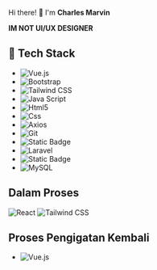 Hi there! 👋 I'm **Charles Marvin**

**IM NOT UI/UX DESIGNER**

## 🔧 Tech Stack
- ![Vue.js](https://img.shields.io/badge/Vue.js-35495E?style=for-the-badge&logo=vuedotjs&logoColor=4FC08D)
- ![Bootstrap](https://img.shields.io/badge/Bootstrap-7952B3?style=for-the-badge&logo=bootstrap&logoColor=white)
- ![Tailwind CSS](https://img.shields.io/badge/Tailwind_CSS-06B6D4?style=for-the-badge&logo=tailwindcss&logoColor=white)
- ![Java Script](https://img.shields.io/badge/javascript-%23F7DF1E?style=for-the-badge&logo=javascript&logoColor=white&color=%23F7DF1E)
- ![Html5](https://img.shields.io/badge/html5-%23E34F26?style=for-the-badge&logo=html5&logoColor=white&color=%23E34F26)
- ![Css](https://img.shields.io/badge/css-%23663399?style=for-the-badge&logo=css&logoColor=white&color=%23663399)
- ![Axios](https://img.shields.io/badge/axios-%235A29E4?style=for-the-badge&logo=axios&logoColor=white&color=%235A29E4)
- ![Git](https://img.shields.io/badge/Git-F05032?style=for-the-badge&logo=git&logoColor=white)
- ![Static Badge](https://img.shields.io/badge/github-%23181717?style=for-the-badge&logo=github&logoColor=white&color=%23181717)
- ![Laravel](https://img.shields.io/badge/Laravel-FF2D20?style=for-the-badge&logo=laravel&logoColor=white)
- ![Static Badge](https://img.shields.io/badge/php-%23777BB4?style=for-the-badge&logo=php&logoColor=white&color=%23777BB4)
- ![MySQL](https://img.shields.io/badge/MySQL-4479A1?style=for-the-badge&logo=mysql&logoColor=white)


## Dalam Proses
![React](https://img.shields.io/badge/React-20232A?style=for-the-badge&logo=react&logoColor=61DAFB)
![Tailwind CSS](https://img.shields.io/badge/Tailwind_CSS-06B6D4?style=for-the-badge&logo=tailwindcss&logoColor=white)

## Proses Pengigatan Kembali
- ![Vue.js](https://img.shields.io/badge/Vue.js-35495E?style=for-the-badge&logo=vuedotjs&logoColor=4FC08D)

